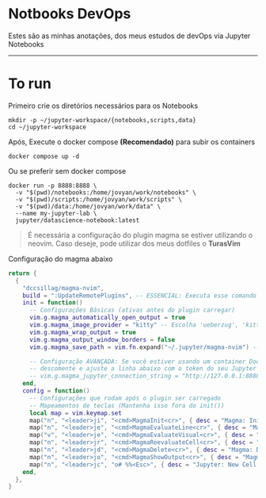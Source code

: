 # Notbooks DevOps

Estes são as minhas anotações, dos meus estudos de devOps via Jupyter Notebooks

---

# To run

Primeiro crie os diretórios necessários para os Notebooks

```shell
mkdir -p ~/jupyter-workspace/{notebooks,scripts,data}
cd ~/jupyter-workspace
```

Após, Execute o docker compose **(Recomendado)** para subir os containers

```shell
docker compose up -d
```

Ou se preferir sem docker compose

```shell
docker run -p 8888:8888 \
  -v "$(pwd)/notebooks:/home/jovyan/work/notebooks" \
  -v "$(pwd)/scripts:/home/jovyan/work/scripts" \
  -v "$(pwd)/data:/home/jovyan/work/data" \
  --name my-jupyter-lab \
  jupyter/datascience-notebook:latest
```

> É necessária a configuração do plugin magma se estiver utilizando o neovim. Caso deseje, pode utilizar dos meus dotfiles o **TurasVim**

Configuração do magma abaixo

```lua
return {
  {
    "dccsillag/magma-nvim",
    build = ":UpdateRemotePlugins", -- ESSENCIAL: Executa esse comando após instalar/atualizar
    init = function()
      -- Configurações Básicas (ativas antes do plugin carregar)
      vim.g.magma_automatically_open_output = true
      vim.g.magma_image_provider = "kitty" -- Escolha 'ueberzug', 'kitty', 'wezterm' ou 'none'
      vim.g.magma_wrap_output = true
      vim.g.magma_output_window_borders = false
      vim.g.magma_save_path = vim.fn.expand("~/.jupyter/magma-nvim") -- Onde salvar os notebooks

      -- Configuração AVANÇADA: Se você estiver usando um container Docker,
      -- descomente e ajuste a linha abaixo com o token do seu Jupyter Lab
      -- vim.g.magma_jupyter_connection_string = "http://127.0.0.1:8888/?token=seu_token_aqui"
    end,
    config = function()
      -- Configurações que rodam após o plugin ser carregado
      -- Mapeamentos de teclas (Mantenha isso fora do init())
      local map = vim.keymap.set
      map("n", "<leader>ji", "<cmd>MagmaInit<cr>", { desc = "Magma: Init", silent = true })
      map("n", "<leader>je", "<cmd>MagmaEvaluateLine<cr>", { desc = "Magma: Eval Line", silent = true })
      map("v", "<leader>je", "<cmd>MagmaEvaluateVisual<cr>", { desc = "Magma: Eval Visual", silent = true })
      map("n", "<leader>jr", "<cmd>MagmaReevaluateCell<cr>", { desc = "Magma: Reeval Cell", silent = true })
      map("n", "<leader>jd", "<cmd>MagmaDelete<cr>", { desc = "Magma: Delete", silent = true })
      map("n", "<leader>jo", "<cmd>MagmaShowOutput<cr>", { desc = "Magma: Show Output", silent = true })
      map("n", "<leader>jc", "o# %%<Esc>", { desc = "Jupyter: New Cell Markdown" })
    end,
  },
}
```
